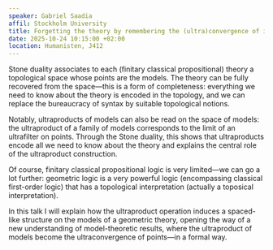 ```yaml
---
speaker: Gabriel Saadia 
affil: Stockholm University
title: Forgetting the theory by remembering the (ultra)convergence of its models
date: 2025-10-24 10:15:00 +02:00
location: Humanisten, J412
---
```


Stone duality associates to each (finitary classical propositional) theory a topological space whose points are the models. The theory can be fully recovered from the space—this is a form of completeness: everything we need to know about the theory is encoded in the topology, and we can replace the bureaucracy of syntax by suitable topological notions.

Notably, ultraproducts of models can also be read on the space of models: the ultraproduct of a family of models corresponds to the limit of an ultrafilter on points. Through the Stone duality, this shows that ultraproducts encode all we need to know about the theory and explains the central role of the ultraproduct construction.

<!--more-->

Of course, finitary classical propositional logic is very limited—we can go a lot further: geometric logic is a very powerful logic (encompassing classical first-order logic) that has a topological interpretation (actually a toposical interpretation).

In this talk I will explain how the ultraproduct operation induces a spaced-like structure on the models of a geometric theory, opening the way of a new understanding of model-theoretic results, where the ultraproduct of models become the ultraconvergence of points—in a formal way.